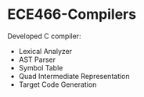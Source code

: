 # ECE466-Compilers
Developed C compiler:
 - Lexical Analyzer
 - AST Parser
 - Symbol Table
 - Quad Intermediate Representation
 - Target Code Generation
